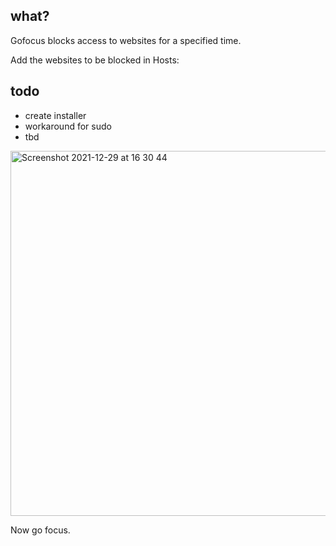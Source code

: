 ## what?
Gofocus blocks access to websites for a specified time.

Add the websites to be blocked in Hosts:

## todo
- create installer
- workaround for sudo
- tbd
<img width="584" alt="Screenshot 2021-12-29 at 16 30 44" src="https://user-images.githubusercontent.com/44348300/147678024-98132b81-ed03-46a9-8034-1a410c4e0560.png">

Now go focus.
